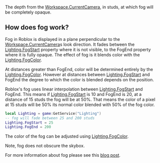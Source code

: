 The depth from the [Workspace.CurrentCamera](https://developer.roblox.com/en-us/api-reference/property/Workspace/CurrentCamera), in studs, at which fog will be completely opaque.

How does fog work?
------------------

Fog in Roblox is displayed in a plane perpendicular to the [Workspace.CurrentCamera](https://developer.roblox.com/en-us/api-reference/property/Workspace/CurrentCamera)s look direction. It fades between the [Lighting.FogStart](https://developer.roblox.com/en-us/api-reference/property/Lighting/FogStart) property where it is not visible, to the FogEnd property where it is fully opaque. The effect of fog is it blends color with the [Lighting.FogColor](https://developer.roblox.com/en-us/api-reference/property/Lighting/FogColor).

At distances greater than FogEnd, color will be determined entirely by the [Lighting.FogColor](https://developer.roblox.com/en-us/api-reference/property/Lighting/FogColor). However at distances between [Lighting.FogStart](https://developer.roblox.com/en-us/api-reference/property/Lighting/FogStart) and FogEnd the degree to which the color is blended depends on the position.

Roblox's fog uses linear interpolation between [Lighting.FogStart](https://developer.roblox.com/en-us/api-reference/property/Lighting/FogStart) and FogEnd. This means if [Lighting.FogStart](https://developer.roblox.com/en-us/api-reference/property/Lighting/FogStart) is 10 and FogEnd is 20, at a distance of 15 studs the fog will be at 50%. That means the color of a pixel at 15 studs will be 50% its normal color blended with 50% of the fog color.

```lua
local Lighting = game:GetService("Lighting")
-- fog will fade between 25 and 200 studs
Lighting.FogStart = 25
Lighting.FogEnd = 200
``` 

The color of the fog can be adjusted using [Lighting.FogColor](https://developer.roblox.com/en-us/api-reference/property/Lighting/FogColor).

Note, fog does not obscure the skybox.

For more information about fog please see this [blog post](https://blog.roblox.com/2011/12/roblox-secrets-revealed-fog-blog/).